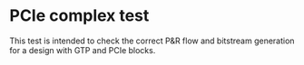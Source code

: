 PCIe complex test
=================

This test is intended to check the correct P&R flow and bitstream generation
for a design with GTP and PCIe blocks.
